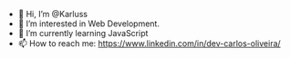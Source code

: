 - 👋 Hi, I’m @Karluss
- 👀 I’m interested in Web Development.
- 🌱 I’m currently learning JavaScript
- 📫 How to reach me: https://www.linkedin.com/in/dev-carlos-oliveira/

<!---
Karluss/Karluss is a ✨ special ✨ repository because its `README.md` (this file) appears on your GitHub profile.
You can click the Preview link to take a look at your changes.
--->
